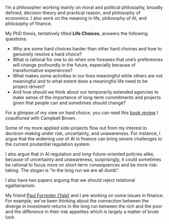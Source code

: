I’m a philosopher working mainly on moral and political philosophy, broadly defined, decision theory and practical reason, and philosophy of economics. I also work on the meaning in life, philosophy of AI, and philosophy of finance.

My PhD thesis, tentatively titled **Life Choices**, answers the following questions: 
- Why are some hard choices harder than other hard choices and how to genuinely resolve a hard choice?
- What is rational for one to do when one foresees that one’s preferences will change profoundly in the future, especially because of transformative experiences?
- What makes some activities in our lives meaningful while others are not meaningful and to what extent does a meaningful life need to be project-driven?
- And how should we think about our temporarily extended agencies to make sense of the importance of long-term commitments and projects given that people can and sometimes should change?

For a glimpse of my view on hard choice, you can read this [book review](https://www.cambridge.org/core/journals/economics-and-philosophy/article/abs/value-incommensurability-ethics-risk-and-decisionmaking-henrik-andersson-and-anders-herlitz-ed-routledge-2022-viii269-pages/BFD9EB3700CB8E7E70AF95349B0CB656#) I coauthored with Campbell Brown. 

Some of my more applied side-projects flow out from my interest in decision-making under risk, uncertainty, and unawareness. For instance, I argue that the widening use of AI in finance can bring severe challenges to the current prudential regulation system.

I also argue that in AI regulation and long-future-oriented policies alike, because of uncertainty and unawareness, surprisingly, it could sometimes be rational to focus more on short-term consequences and be more risk-taking. The slogan is “in the long run we are all dumb”. 

I also have two papers arguing that we should reject relational egalitarianism.

My friend [Paul Forrester (Yale)](https://philosophy.yale.edu/people/paul-forrester) and I are working on some issues in finance. For example, we’ve been thinking about the connection between the diverge in investment returns in the long run between the rich and the poor and the difference in their risk appetites which is largely a matter of brute luck. 
